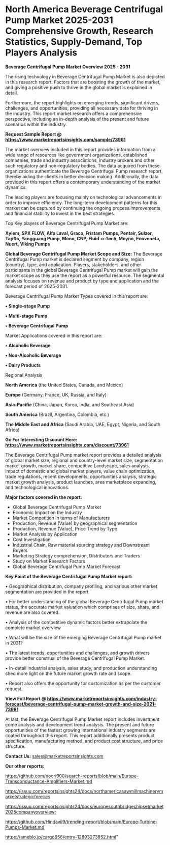 # North America Beverage Centrifugal Pump Market 2025-2031 Comprehensive Growth, Research Statistics, Supply-Demand,  Top Players Analysis

<Strong> Beverage Centrifugal Pump Market Overview 2025 - 2031</strong>

The rising technology in Beverage Centrifugal Pump Market is also depicted in this research report. Factors that are boosting the growth of the market, and giving a positive push to thrive in the global market is explained in detail.

Furthermore, the report highlights on emerging trends, significant drivers, challenges, and opportunities, providing all necessary data for thriving in the industry. This report market research offers a comprehensive perspective, including an in-depth analysis of the present and future scenarios within the industry.

<strong>Request Sample Report @ <a href=https://www.marketreportsinsights.com/sample/73961>https://www.marketreportsinsights.com/sample/73961</a></strong>

The market overview included in this report provides information from a wide range of resources like government organizations, established companies, trade and industry associations, industry brokers and other such regulatory and non-regulatory bodies. The data acquired from these organizations authenticate the Beverage Centrifugal Pump research report, thereby aiding the clients in better decision making. Additionally, the data provided in this report offers a contemporary understanding of the market dynamics.

The leading players are focusing mainly on technological advancements in order to improve efficiency. The long-term development patterns for this market can be captured by continuing the ongoing process improvements and financial stability to invest in the best strategies.

Top Key players of Beverage Centrifugal Pump Market are:

<strong>Xylem, SPX FLOW, Alfa Laval, Graco, Fristam Pumps, Pentair, Sulzer, Tapflo, Yangguang Pump, Mono, CNP, Fluid-o-Tech, Moyno, Enoveneta, Nuert, Viking Pumps</strong>

<strong><b>Global Beverage Centrifugal Pump Market Scope and Size:</b></strong>
The Beverage Centrifugal Pump market is declared segment by company, region (country), type, and application. Players, stakeholders, and other participants in the global Beverage Centrifugal Pump market will gain the market scope as they use the report as a powerful resource. The segmental analysis focuses on revenue and product by type and application and the forecast period of 2025-2031.

Beverage Centrifugal Pump Market Types covered in this report are:

<strong>• Single-stage Pump

• Multi-stage Pump

• Beverage Centrifugal Pump</strong>

Market Applications covered in this report are:

<strong>• Alcoholic Beverage

• Non-Alcoholic Beverage

• Dairy Products</strong> 

Regional Analysis

<strong>North America</strong> (the United States, Canada, and Mexico)

<strong>Europe</strong> (Germany, France, UK, Russia, and Italy)

<strong>Asia-Pacific</strong> (China, Japan, Korea, India, and Southeast Asia)

<strong>South America</strong> (Brazil, Argentina, Colombia, etc.)

<strong>The Middle East and Africa</strong> (Saudi Arabia, UAE, Egypt, Nigeria, and South Africa)

<strong>Go For Interesting Discount Here: <a href=https://www.marketreportsinsights.com/discount/73961>https://www.marketreportsinsights.com/discount/73961</a></strong>

The Beverage Centrifugal Pump market report provides a detailed analysis of global market size, regional and country-level market size, segmentation market growth, market share, competitive Landscape, sales analysis, impact of domestic and global market players, value chain optimization, trade regulations, recent developments, opportunities analysis, strategic market growth analysis, product launches, area marketplace expanding, and technological innovations.

<strong><b>Major factors covered in the report:</b></strong>
<ul>
  <li>Global Beverage Centrifugal Pump Market </li>
  <li>Economic Impact on the Industry</li>
  <li>Market Competition in terms of Manufacturers</li>
  <li>Production, Revenue (Value) by geographical segmentation</li>
  <li>Production, Revenue (Value), Price Trend by Type</li>
  <li>Market Analysis by Application</li>
  <li>Cost Investigation</li>
  <li>Industrial Chain, Raw material sourcing strategy and Downstream Buyers</li>
  <li>Marketing Strategy comprehension, Distributors and Traders</li>
  <li>Study on Market Research Factors</li>
  <li>Global Beverage Centrifugal Pump Market Forecast</li>
</ul>

<strong><b>Key Point of the Beverage Centrifugal Pump Market report:</b></strong>

• Geographical distribution, company profiling, and various other market segmentation are provided in the report.

• For better understanding of the global Beverage Centrifugal Pump market status, the accurate market valuation which comprises of size, share, and revenue are also covered.

• Analysis of the competitive dynamic factors better extrapolate the complete market overview

• What will be the size of the emerging Beverage Centrifugal Pump market in 2031?

• The latest trends, opportunities and challenges, and growth drivers provide better construal of the Beverage Centrifugal Pump Market.

• In-detail industrial analysis, sales study, and production understanding shed more light on the future market growth rate and scope.

• Report also offers the opportunity for customization as per the customer request.

<strong><b>View Full Report @ <a href=https://www.marketreportsinsights.com/industry-forecast/beverage-centrifugal-pump-market-growth-and-size-2021-73961>https://www.marketreportsinsights.com/industry-forecast/beverage-centrifugal-pump-market-growth-and-size-2021-73961</a></b></strong>


At last, the Beverage Centrifugal Pump Market report includes investment come analysis and development trend analysis. The present and future opportunities of the fastest growing international industry segments are coated throughout this report. This report additionally presents product specification, manufacturing method, and product cost structure, and price structure.

<strong>Contact Us:</strong>
sales@marketreportsinsights.com

<strong>Our other reports:</strong>

<a href=https://github.com/noori900/search-reports/blob/main/Europe-Transconductance-Amplifiers-Market.md>https://github.com/noori900/search-reports/blob/main/Europe-Transconductance-Amplifiers-Market.md</a>

<a href=https://issuu.com/reportsinsights24/docs/northamericasawmillmachinerymarketstrategicforecas>https://issuu.com/reportsinsights24/docs/northamericasawmillmachinerymarketstrategicforecas</a>

<a href=https://issuu.com/reportsinsights24/docs/europesouthbridgechipsetmarket2025companyoverviewr>https://issuu.com/reportsinsights24/docs/europesouthbridgechipsetmarket2025companyoverviewr</a>

<a href=https://github.com/Hindavii9/trending-report/blob/main/Europe-Turbine-Pumps-Market.md>https://github.com/Hindavii9/trending-report/blob/main/Europe-Turbine-Pumps-Market.md</a>

<a href=https://ameblo.jp/cargo656/entry-12893273852.html>https://ameblo.jp/cargo656/entry-12893273852.html</a>"
